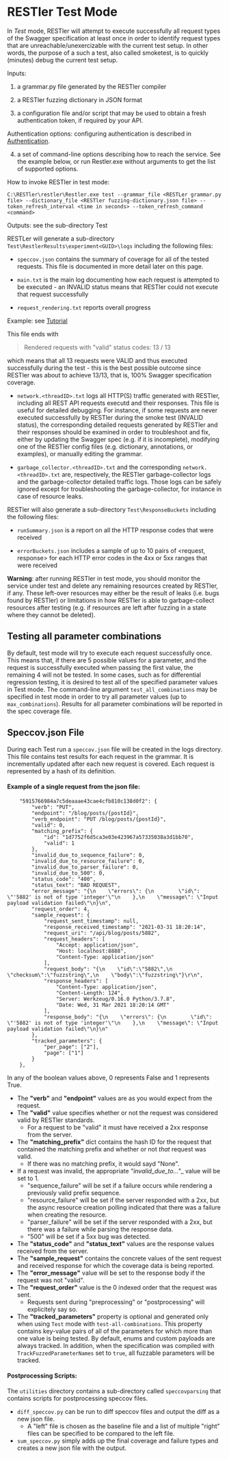 # RESTler Test Mode

In *Test* mode, RESTler will attempt to execute successfully all request types of the Swagger specification at least once in order to identify request types that are unreachable/unexercizable with the current test setup. In other words, the purpose of a such a test, also called smoketest, is to quickly (minutes) debug the current test setup.

Inputs:

1. a grammar.py file generated by the RESTler compiler

2. a RESTler fuzzing dictionary in JSON format

3. a configuratio​n file and/or script that may be used to obtain a fresh authentication token, if required by your API.


Authentication options: configuring authentication is described in [Authentication​](Authentication.md).

4. a set of command-line options describing how to reach the service.  See the example below, or run Restler.exe without arguments to get the list of supported options.

How to invoke RESTler in test mode:

`C:\RESTler\restler\Restler.exe test --grammar_file <RESTLer grammar.py file> --dictionary_file <RESTler fuzzing-dictionary.json file> --token_refresh_interval <time in seconds> --token_refresh_command <command>`

Outputs: see the sub-directory Test

RESTLer will generate a sub-directory `Test\RestlerResults\experiment<GUID>\logs` including the following files:

- `speccov.json` contains the summary of coverage for all of the tested requests.
This file is documented in more detail later on this page.

- `main.txt` is the main log documenting how each request is attempted to be executed - an INVALID status means that RESTler could not execute that request successfully

- `request_rendering.txt` reports overall progress

Example: see [Tutorial](TutorialDemoServer.md)

This file ends with

>Rendered requests with "valid" status codes: 13 / 13

which means that all 13 requests were VALID and thus executed successfully during the test - this is the best possible outcome since RESTler was about to achieve 13/13, that is, 100% Swagger specification coverage.

- `network.<threadID>.txt` logs all HTTP(S) traffic generated with RESTler, including all REST API requests executd and their responses. This file is useful for detailed debugging. For instance, if some requests are never executed successfully by RESTler during the smoke test (INVALID status), the corresponding detailed requests generated by RESTler and their responses should be examined in order to troubleshoot and fix, either by updating the Swagger spec (e.g. if it is incomplete), modifying one of the RESTler config files (e.g. dictionary, annotations, or examples), or manually editing the grammar.

- `garbage_collector.<threadID>.txt` and the corresponding `network.<threadID>.txt` are, respectively, the RESTler garbage-collector logs and the garbage-collector detailed traffic logs. Those logs can be safely ignored except for troubleshooting the garbage-collector, for instance in case of resource leaks.


RESTler will also generate a sub-directory `Test\ResponseBuckets` including the following files:

- `runSummary.json` is a report on all the HTTP response codes that were received

- `errorBuckets.json` includes a sample of up to 10 pairs of <request, response> for each HTTP error codes in the 4xx or 5xx ranges that were received

**Warning**: after running RESTler in test mode, you should monitor the service under test and delete any remaining resources created by RESTler, if any.  These left-over resources may either be the result of leaks (i.e. bugs found by RESTler) or limitations in how RESTler is able to garbage-collect resources after testing (e.g. if resources are left after fuzzing in a state where they cannot be deleted).


## Testing all parameter combinations

By default, test mode will try to execute each request successfully once.
This means that, if there are 5 possible values for a parameter,
and the request is successfully executed when passing the first value,
the remaining 4 will not be tested.  In some cases, such as for differential
regression testing, it is desired to test all of the specified parameter values
in Test mode.  The command-line argument ```test_all_combinations```
may be specified in test mode in order to try all parameter values
(up to ```max_combinations```).
Results for all parameter combinations will be reported in the spec coverage file.

## Speccov.json File
During each Test run a `speccov.json` file will be created in the logs directory.  This file contains test results for each request in the grammar.  It is incrementally updated after each new request is covered.  Each request is represented by a hash of its definition.

#### Example of a single request from the json file:
```
    "5915766984a7c5deaaae43cae4cfb810c138d0f2": {
        "verb": "PUT",
        "endpoint": "/blog/posts/{postId}",
        "verb_endpoint": "PUT /blog/posts/{postId}",
        "valid": 0,
        "matching_prefix": {
            "id": "1d7752f6d5ca3e03e423967a57335038a3d1bb70",
            "valid": 1
        },
        "invalid_due_to_sequence_failure": 0,
        "invalid_due_to_resource_failure": 0,
        "invalid_due_to_parser_failure": 0,
        "invalid_due_to_500": 0,
        "status_code": "400",
        "status_text": "BAD REQUEST",
        "error_message": "{\n    \"errors\": {\n        \"id\": \"'5882' is not of type 'integer'\"\n    },\n    \"message\": \"Input payload validation failed\"\n}\n",
        "request_order": 4,
        "sample_request": {
            "request_sent_timestamp": null,
            "response_received_timestamp": "2021-03-31 18:20:14",
            "request_uri": "/api/blog/posts/5882",
            "request_headers": [
                "Accept: application/json",
                "Host: localhost:8888",
                "Content-Type: application/json"
            ],
            "request_body": "{\n    \"id\":\"5882\",\n    \"checksum\":\"fuzzstring\",\n    \"body\":\"fuzzstring\"}\r\n",
            "response_headers": [
                "Content-Type: application/json",
                "Content-Length: 124",
                "Server: Werkzeug/0.16.0 Python/3.7.8",
                "Date: Wed, 31 Mar 2021 18:20:14 GMT"
            ],
            "response_body": "{\n    \"errors\": {\n        \"id\": \"'5882' is not of type 'integer'\"\n    },\n    \"message\": \"Input payload validation failed\"\n}\n"
        },
        "tracked_parameters": {
            "per_page": ["2"],
            "page": ["1"]
        }
    },
```

In any of the boolean values above, 0 represents False and 1 represents True.

* The __"verb"__ and __"endpoint"__ values are as you would expect from the request.
* The __"valid"__ value specifies whether or not the request was considered valid by RESTler standards.
  * For a request to be "valid" it must have received a 2xx response from the server.
* The __"matching_prefix"__ dict contains the hash ID for the request that contained the matching prefix
and whether or not _that_ request was valid.
  * If there was no matching prefix, it would sayd "None".
* If a request was invalid,
the appropriate __"invalid_due_to_..."__ value will be set to 1.
  * "sequence_failure" will be set if a failure occurs while rendering a previously valid prefix sequence.
  * "resource_failure" will be set if the server responded with a 2xx,
  but the async resource creation polling indicated that there was a failure when creating the resource.
  * "parser_failure" will be set if the server responded with a 2xx,
  but there was a failure while parsing the response data.
  * "500" will be set if a 5xx bug was detected.
* The __"status_code"__ and __"status_text"__ values are the response values received from the server.
* The __"sample_request"__ contains the concrete values of the sent request and received response for which
the coverage data is being reported.
* The __"error_message"__ value will be set to the response body if the request was not "valid".
* The __"request_order"__ value is the 0 indexed order that the request was sent.
  * Requests sent during "preprocessing" or "postprocessing" will explicitely say so.
* The __"tracked_parameters"__ property is optional and generated only when using
`Test` mode with ```test-all-combinations```.
This property contains key-value pairs of all of the parameters
for which more than one value is being tested.  By default, enums and custom payloads
are always tracked.  In addition, when the specification was compiled with
`TrackFuzzedParameterNames` set to `true`, all fuzzable parameters will be tracked.

#### Postprocessing Scripts:
The `utilities` directory contains a sub-directory called `speccovparsing` that contains scripts for postprocessing speccov files.

* `diff_speccov.py` can be run to diff speccov files
and output the diff as a new json file.
  * A "left" file is chosen as the baseline file
  and a list of multiple "right" files can be specified to be compared to the left file.
* `sum_speccov.py` simply adds up the final coverage and failure types
and creates a new json file with the output.